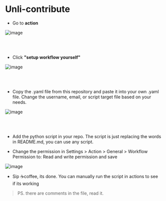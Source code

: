 # Unli-contribute

* Go to **action**

![image](https://github.com/user-attachments/assets/b9b53772-86dc-436d-8c2b-523f1c45caf6)

<br>
<br>

* Click **"setup workflow yourself"**

![image](https://github.com/user-attachments/assets/028765d0-889f-4b7d-ba52-b53461791580)

<br>
<br>

* Copy the .yaml file from this repository and paste it into your own .yaml file. Change the username, email, or script target file based on your needs.

![image](https://github.com/user-attachments/assets/b4ecd954-c519-4ce2-9e88-3eb9a1bc9926)

<br>
<br>

* Add the python script in your repo. The script is just replacing the words in README.md, you can use any script.

* Change the permission in Settings > Action > General > Workflow Permission to: Read and write permission and save

![image](https://github.com/user-attachments/assets/a899b83f-8369-4e3c-845f-2a456dae3a60)

* Sip ☕coffee, its done. You can manually run the script in actions to see if its working

> PS. there are comments in the file, read it.

